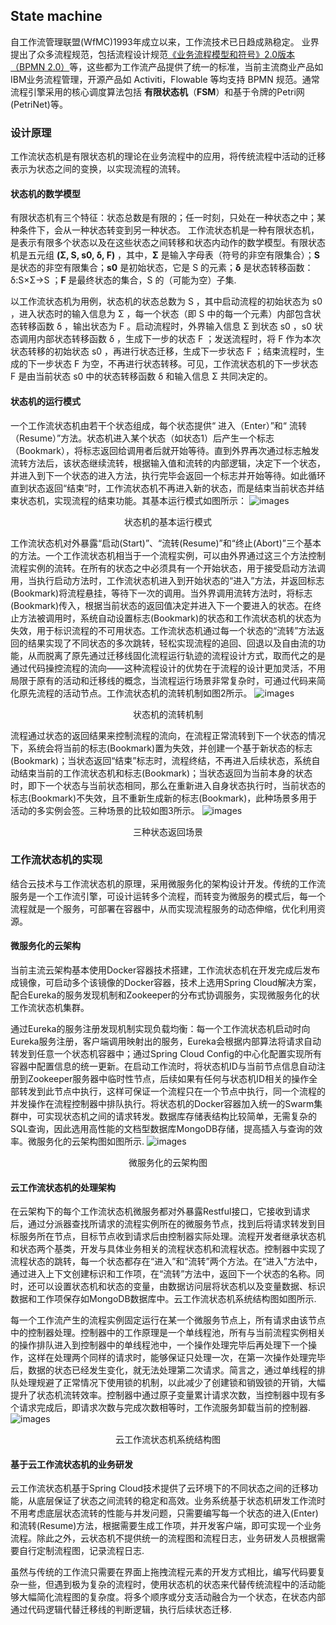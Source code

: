 ## State machine

自工作流管理联盟(WfMC)1993年成立以来，工作流技术已日趋成熟稳定。 业界提出了众多流程规范，包括流程设计规范[《业务流程模型和符号》2.0版本（BPMN 2.0）](https://www.bpmnquickguide.com/)等，这些都为工作流产品提供了统一的标准，当前主流商业产品如 IBM业务流程管理，开源产品如 Activiti，Flowable 等均支持 BPMN 规范。通常流程引擎采用的核心调度算法包括 **有限状态机**（**FSM**）和基于令牌的Petri网(PetriNet)等。

### 设计原理

工作流状态机是有限状态机的理论在业务流程中的应用，将传统流程中活动的迁移表示为状态之间的变换，以实现流程的流转。

#### 状态机的数学模型

有限状态机有三个特征：状态总数是有限的；任一时刻，只处在一种状态之中；某种条件下，会从一种状态转变到另一种状态。 工作流状态机是一种有限状态机，是表示有限多个状态以及在这些状态之间转移和状态内动作的数学模型。有限状态机是五元组 **(Σ, S, s0, δ, F)** ，其中，**Σ** 是输入字母表（符号的非空有限集合）；**S** 是状态的非空有限集合；**s0** 是初始状态，它是 S 的元素；**δ** 是状态转移函数：δ:S×Σ→S ；**F** 是最终状态的集合，S 的（可能为空）子集.

以工作流状态机为用例，状态机的状态总数为 S ，其中启动流程的初始状态为 s0 ，进入状态时的输入信息为 Σ ，每一个状态（即 S 中的每一个元素）内部包含状态转移函数 δ ，输出状态为 F 。启动流程时，外界输入信息 Σ 到状态 s0 ，s0 状态调用内部状态转移函数 δ ，生成下一步的状态 F ；发送流程时，将 F 作为本次状态转移的初始状态 s0 ，再进行状态迁移，生成下一步状态 F ；结束流程时，生成的下一步状态 F 为空，不再进行状态转移。可见，工作流状态机的下一步状态 F 是由当前状态 s0 中的状态转移函数 δ 和输入信息 Σ 共同决定的。

#### 状态机的运行模式

一个工作流状态机由若干个状态组成，每个状态提供“ 进入（Enter）”和“ 流转（Resume）”方法。状态机进入某个状态（如状态1）后产生一个标志（Bookmark），将标志返回给调用者后就开始等待。直到外界再次通过标志触发流转方法后，该状态继续流转，根据输入值和流转的内部逻辑，决定下一个状态，并进入到下一个状态的进入方法，执行完毕会返回一个标志并开始等待。如此循环直到状态返回“结束”时，工作流状态机不再进入新的状态，而是结束当前状态并结束状态机，实现流程的结束功能。其基本运行模式如图所示：
![images](../images/theory/running-mode.jpg)
<center>状态机的基本运行模式</center>

工作流状态机对外暴露“启动(Start)”、“流转(Resume)”和“终止(Abort)”三个基本的方法。一个工作流状态机相当于一个流程实例，可以由外界通过这三个方法控制流程实例的流转。在所有的状态之中必须具有一个开始状态，用于接受启动方法调用，当执行启动方法时，工作流状态机进入到开始状态的“进入”方法，并返回标志(Bookmark)将流程悬挂，等待下一次的调用。当外界调用流转方法时，将标志(Bookmark)传入，根据当前状态的返回值决定并进入下一个要进入的状态。在终止方法被调用时，系统自动设置标志(Bookmark)的状态和工作流状态机的状态为失效，用于标识流程的不可用状态。工作流状态机通过每一个状态的“流转”方法返回的结果实现了不同状态的多次跳转，轻松实现流程的追回、回退以及自由流的功能，从而脱离了原先通过迁移线固化流程运行轨迹的流程设计方式，取而代之的是通过代码操控流程的流向——这种流程设计的优势在于流程的设计更加灵活，不用局限于原有的活动和迁移线的概念，当流程运行场景非常复杂时，可通过代码来简化原先流程的活动节点。工作流状态机的流转机制如图2所示。
![images](../images/theory/translation.jpg)
<center>状态机的流转机制</center>

流程通过状态的返回结果来控制流程的流向，在流程正常流转到下一个状态的情况下，系统会将当前的标志(Bookmark)置为失效，并创建一个基于新状态的标志(Bookmark)；当状态返回“结束”标志时，流程终结，不再进入后续状态，系统自动结束当前的工作流状态机和标志(Bookmark)；当状态返回为当前本身的状态时，即下一个状态与当前状态相同，那么在重新进入自身状态执行时，当前状态的标志(Bookmark)不失效，且不重新生成新的标志(Bookmark)，此种场景多用于活动的多实例会签。三种场景的比较如图3所示。
![images](../images/theory/three-state-returns-scene.jpg)
<center>三种状态返回场景</center>

### 工作流状态机的实现

结合云技术与工作流状态机的原理，采用微服务化的架构设计开发。传统的工作流服务是一个工作流引擎，可设计运转多个流程，而转变为微服务的模式后，每一个流程就是一个服务，可部署在容器中，从而实现流程服务的动态伸缩，优化利用资源。

#### 微服务化的云架构

当前主流云架构基本使用Docker容器技术搭建，工作流状态机在开发完成后发布成镜像，可启动多个该镜像的Docker容器，技术上选用Spring Cloud解决方案，配合Eureka的服务发现机制和Zookeeper的分布式协调服务，实现微服务化的状工作流状态机集群。

通过Eureka的服务注册发现机制实现负载均衡：每一个工作流状态机启动时向Eureka服务注册，客户端调用映射出的服务，Eureka会根据内部算法将请求自动转发到任意一个状态机容器中；通过Spring Cloud Config的中心化配置实现所有容器中配置信息的统一更新。在启动工作流时，将状态机ID与当前节点信息自动注册到Zookeeper服务器中临时性节点，后续如果有任何与状态机ID相关的操作全部转发到此节点中执行，这样可保证一个流程只在一个节点中执行，同一个流程的并发操作在流程控制器中排队执行。将状态机的Docker容器加入统一的Swarm集群中，可实现状态机之间的请求转发。数据库存储表结构比较简单，无需复杂的SQL查询，因此选用高性能的文档型数据库MongoDB存储，提高插入与查询的效率。微服务化的云架构图如图所示.
![images](../images/theory/cloud-arc.jpg)
<center>微服务化的云架构图</center>

#### 云工作流状态机的处理架构

在云架构下的每个工作流状态机微服务都对外暴露Restful接口，它接收到请求后，通过分派器查找所请求的流程实例所在的微服务节点，找到后将请求转发到目标服务所在节点，目标节点收到请求后由控制器实际处理。流程开发者继承状态机和状态两个基类，开发与具体业务相关的流程状态机和流程状态。控制器中实现了流程状态的跳转，每一个状态都存在“进入”和“流转”两个方法。在“进入”方法中，通过进入上下文创建标识和工作项，在“流转”方法中，返回下一个状态的名称。同时，还可以设置状态机和状态的变量，由数据访问层将状态机以及变量数据、标识数据和工作项保存如MongoDB数据库中。云工作流状态机系统结构图如图所示.

每一个工作流产生的流程实例固定运行在某一个微服务节点上，所有请求由该节点中的控制器处理。控制器中的工作原理是一个单线程池，所有与当前流程实例相关的操作排队进入到控制器中的单线程池中，一个操作处理完毕后再处理下一个操作，这样在处理两个同样的请求时，能够保证只处理一次，在第一次操作处理完毕后，数据的状态已经发生变化，就无法处理第二次请求。简言之，通过单线程的排队处理规避了正常情况下使用锁的机制，以此减少了创建锁和销毁锁的开销，大幅提升了状态机流转效率。控制器中通过原子变量累计请求次数，当控制器中现有多个请求完成后，即请求次数与完成次数相等时，工作流服务卸载当前的控制器.
![images](../images/theory/system-arc.jpg)
<center>云工作流状态机系统结构图</center>

#### 基于云工作流状态机的业务研发

云工作流状态机基于Spring Cloud技术提供了云环境下的不同状态之间的迁移功能，从底层保证了状态之间流转的稳定和高效。业务系统基于状态机研发工作流时不用考虑底层状态流转的性能与并发问题，只需要编写每一个状态的进入(Enter)和流转(Resume)方法，根据需要生成工作项，并开发客户端，即可实现一个业务流程。除此之外，云状态机不提供统一的流程图和流程日志，业务研发人员根据需要自行定制流程图，记录流程日志.

虽然与传统的工作流只需要在界面上拖拽流程元素的开发方式相比，编写代码要复杂一些，但遇到极为复杂的流程时，使用状态机的状态来代替传统流程中的活动能够大幅简化流程图的复杂度。将多个顺序或分支活动融合为一个状态，在状态内部通过代码逻辑代替迁移线的判断逻辑，执行后续状态迁移.

